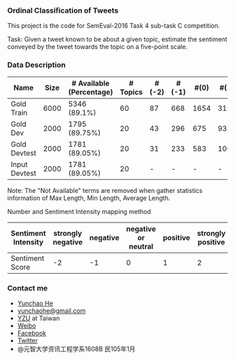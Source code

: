 ### Ordinal Classification of Tweets

This project is the code for SemEval-2016 Task 4 sub-task C competition.

Task: Given a tweet known to be about a given topic, estimate the sentiment conveyed by the tweet towards the topic on a five-point scale.

### Data Description

|Name|Size|# Available (Percentage)|# Topics|#(-2)|#(-1)|#(0) |#(1)|#(2)|Max Length|Min Length|Average Length|
|------|------|------|------|------|------|------|------|------|------|------|------|
|Gold Train|6000|5346 (89.1%)|60|87|668|1654|3154|437|34|5|19.49|
|Gold Dev|2000|1795 (89.75%)|20|43|296|675|933|53|31|6|19.58|
|Gold Devtest|2000|1781 (89.05%)|20|31|233|583|1005|148|31|5|19.69|
|Input Devtest|2000|1781 (89.05%)|20|-|-|-|-|-|31|5|19.69|

Note: The "Not Available" terms are removed when gather statistics information of Max Length, Min Length, Average Length.

Number and Sentiment Intensity mapping method

|Sentiment Intensity|strongly negative|negative|negative or neutral|positive|strongly positive|
|------|------|------|------|------|------|
|Sentiment Score|-2|-1|0|1|2|
### Contact me

* [Yunchao He](https://plus.google.com/+YunchaoHe)
* yunchaohe@gmail.com
* [YZU](http://www.yzu.edu.tw/) at Taiwan
* [Weibo](http://weibo.com/heyunchao)
* [Facebook](https://www.facebook.com/yunchao.h)
* [Twitter](https://twitter.com/candlewill)
* @元智大学资讯工程学系1608B 民105年1月